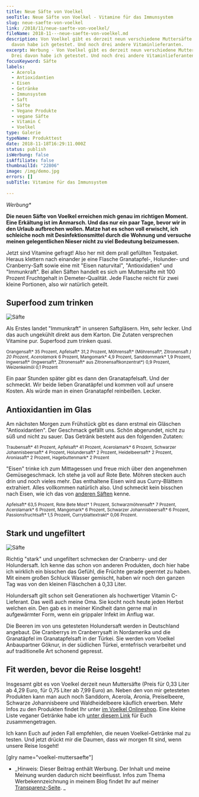 ```yaml
---
title: Neue Säfte von Voelkel
seoTitle: Neue Säfte von Voelkel - Vitamine für das Immunsystem
slug: neue-saefte-von-voelkel
link: /2018/11/neue-saefte-von-voelkel/
fileName: 2018-11---neue-saefte-von-voelkel.md
description: Von Voelkel gibt es derzeit neun verschiedene Muttersäfte. Drei
  davon habe ich getestet. Und noch drei andere Vitaminlieferanten.
excerpt: Werbung - Von Voelkel gibt es derzeit neun verschiedene Muttersäfte.
  Drei davon habe ich getestet. Und noch drei andere Vitaminlieferanten.
focusKeyword: Säfte
labels:
  - Acerola
  - Antioxidantien
  - Eisen
  - Getränke
  - Immunsystem
  - Saft
  - Säfte
  - Vegane Produkte
  - vegane Säfte
  - Vitamin C
  - Voelkel
type: Galerie
typeName: Produkttest
date: 2018-11-18T16:29:11.000Z
status: publish
isWerbung: false
isAffiliate: false
thumbnailId: "22806"
image: /img/demo.jpg
errors: []
subTitle: Vitamine für das Immunsystem
  
---
```


_Werbung\*_

**Die neuen Säfte von Voelkel erreichen mich genau im richtigen Moment. Eine
Erkältung ist im Anmarsch. Und das nur ein paar Tage, bevor wir in den Urlaub
aufbrechen wollen. Matze hat es schon voll erwischt, ich schleiche noch mit
Desinfektionsmittel durch die Wohnung und versuche meinen gelegentlichen Nieser
nicht zu viel Bedeutung beizumessen.**

Jetzt sind Vitamine gefragt! Also her mit dem prall gefüllten Testpaket. Heraus
klettern nach einander je eine Flasche Granatapfel-, Holunder- und
Cranberry-Saft sowie eine mit "Eisen naturvital", "Antioxidatien" und
"Immunkraft". Bei allen Säften handelt es sich um Muttersäfte mit 100 Prozent
Fruchtgehalt in Demeter-Qualität. Jede Flasche reicht für zwei kleine Portionen,
also wir natürlich geteilt.

## Superfood zum trinken

![Säfte](http://cardamonchai.com/wp-content/uploads/2018/11/2018-11-18-voelkel-muttersaefte0007-400x533.jpg "Gut für das Immunsystem")

Als Erstes landet "Immunkraft" in unseren Saftgläsern. Hm, sehr lecker. Und das
auch ungekühlt direkt aus dem Karton. Die Zutaten versprechen Vitamine pur.
Superfood zum trinken quasi.

<small>Orangensaft* 35 Prozent, Apfelsaft* 31,2 Prozent, Möhrensaft*
(Möhrensaft*, Zitronensaft _) 20 Prozent, Acerolamark_ 6 Prozent, Mangomark* 4,9
Prozent, Sanddornmark* 1,9 Prozent, Ingwersaft* (Ingwersaft*, Zitronensaft* aus
Zitronensaftkonzentrat*) 0,9 Prozent, Weizenkeimöl 0,1 Prozent</small>

Ein paar Stunden später gibt es dann den Granatapfelsaft. Und der schmeckt. Wir
beide lieben Granatäpfel und kommen voll auf unsere Kosten. Als würde man in
einen Granatapfel reinbeißen. Lecker.

## Antioxidantien im Glas

Am nächsten Morgen zum Frühstück gibt es dann erstmal ein Gläschen
"Antioxidantien". Der Geschmack gefällt uns. Schön abgerundet, nicht zu süß und
nicht zu sauer. Das Getränk besteht aus den folgenden Zutaten:

<small>Traubensaft* 41 Prozent, Apfelsaft* 41 Prozent, Acerolamark* 6 Prozent,
Schwarzer Johannisbeersaft* 4 Prozent, Holundersaft* 2 Prozent, Heidelbeersaft*
2 Prozent, Aroniasaft* 2 Prozent, Hagebuttenmark* 2 Prozent</small>

"Eisen" trinke ich zum Mittagessen und freue mich über den angenehmen
Gemüsegeschmack. Ich stehe ja voll auf Rote Bete. Möhren stecken auch drin und
noch vieles mehr. Das enthaltene Eisen wird aus Curry-Blättern extrahiert. Alles
vollkommen natürlich also. Und schmeckt kein bisschen nach Eisen, wie ich das
von [anderen Säften](/2018/04/vegane-saefte-und-schorlen-im-test/) kenne.

<small>Apfelsaft* 63,5 Prozent, Rote Bete Most* 1 Prozent, Schwarzmöhrensaft* 7
Prozent, Acerolamark* 6 Prozent, Mangomark* 6 Prozent, Schwarzer
Johannisbeersaft* 6 Prozent, Passionsfruchtsaft* 1,5 Prozent, Curryblattextrakt*
0,06 Prozent.</small>

## Stark und ungefiltert

![Säfte](http://cardamonchai.com/wp-content/uploads/2018/11/2018-11-18-voelkel-muttersaefte0005-400x533.jpg "Stark und ungefiltert")

Richtig "stark" und ungefiltert schmecken der Cranberry- und der Holundersaft.
Ich kenne das schon von anderen Produkten, doch hier habe ich wirklich ein
bisschen das Gefühl, die Früchte gerade geerntet zu haben. Mit einem großen
Schluck Wasser gemischt, haben wir noch den ganzen Tag was von den kleinen
Fläschchen á 0,33 Liter.

Holundersaft gilt schon seit Generationen als hochwertiger Vitamin C-Lieferant.
Das weiß auch meine Oma. Sie kocht noch heute jeden Herbst welchen ein. Den gab
es in meiner Kindheit dann gerne mal in aufgewärmter Form, wenn ein grippaler
Infekt im Anflug war.

Die Beeren im von uns getesteten Holundersaft werden in Deutschland angebaut.
Die Cranberrys im Cranberrysaft in Nordamerika und die Granatäpfel im
Granatapfelsaft in der Türkei. Sie werden vom Voelkel Anbaupartner Göknur, in
der südlichen Türkei, erntefrisch verarbeitet und auf traditionelle Art schonend
gepresst.

## Fit werden, bevor die Reise losgeht!

Insgesamt gibt es von Voelkel derzeit neun Muttersäfte (Preis für 0,33 Liter ab
4,29 Euro, für 0,75 Liter ab 7,99 Euro) an. Neben den von mir getesteten
Produkten kann man auch noch Sanddorn, Acerola, Aronia, Preiselbeere, Schwarze
Johannisbeere und Waldheidelbeere käuflich erwerben. Mehr Infos zu den Produkten
findet Ihr unter [im Voelkel Onlineshop](http://shop.voelkeljuice.de/). Eine
kleine Liste veganer Getränke habe ich
[unter diesem Link](/2014/12/versteckte-tierische-inhaltsstoffe-in-lebensmitteln/)
für Euch zusammengetragen.

Ich kann Euch auf jeden Fall empfehlen, die neuen Voelkel-Getränke mal zu
testen. Und jetzt drückt mir die Daumen, dass wir morgen fit sind, wenn unsere
Reise losgeht!

[glry name="voelkel-muttersaefte"]

- _Hinweis: Dieser Beitrag enthält Werbung. Der Inhalt und meine Meinung wurden
  dadurch nicht beeinflusst. Infos zum Thema Werbekennzeichnung in meinem Blog
  findet Ihr auf meiner  [Transparenz-Seite](/werbung/). _

  